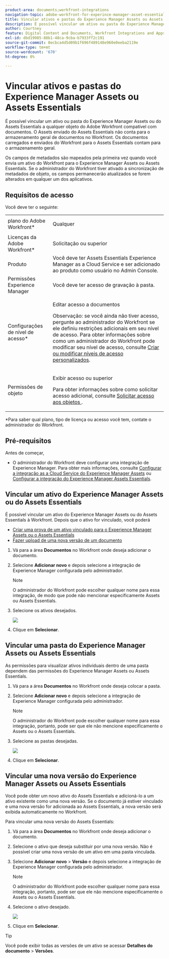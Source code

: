 ```yaml
---
product-area: documents;workfront-integrations
navigation-topic: adobe-workfront-for-experince-manager-asset-essentials
title: Vincular ativos e pastas do Experience Manager Assets ou Assets Essentials
description: É possível vincular um ativo ou pasta do Experience Manager Assets ou do Assets Essentials a qualquer objeto do Adobe Workfront compatível com documentos. O Assets enviado do Assets Essentials não conta para o armazenamento geral de documentos no Workfront. Os documentos carregados e enviados do Workfront para o Assets Essentials contam para o armazenamento geral.
author: Courtney
feature: Digital Content and Documents, Workfront Integrations and Apps
exl-id: dbd19985-88b1-48ca-9cba-b7933ff2c191
source-git-commit: 8ecbca4d5d09b1f696f489148e960e0eeba2119e
workflow-type: tm+mt
source-wordcount: '670'
ht-degree: 0%

---
```


# Vincular ativos e pastas do Experience Manager Assets ou Assets Essentials

É possível vincular um ativo ou pasta do Experience Manager Assets ou do Assets Essentials a qualquer objeto do Adobe Workfront compatível com documentos. O Assets enviado do Assets Essentials não conta para o armazenamento geral de documentos no Workfront. Os documentos carregados e enviados do Workfront para o Assets Essentials contam para o armazenamento geral.

Os campos de metadados são mapeados pela primeira vez quando você envia um ativo do Workfront para o Experience Manager Assets ou Assets Essentials. Se o administrador do Workfront tiver ativado a sincronização de metadados de objeto, os campos permanecerão atualizados se forem alterados em qualquer um dos aplicativos.

## Requisitos de acesso

Você deve ter o seguinte:

<table style="table-layout:auto"> 
 <col> 
 <col> 
 <tbody> 
  <tr> 
   <td role="rowheader">plano do Adobe Workfront*</td> 
   <td> <p> Qualquer</p> </td> 
  </tr> 
  <tr> 
   <td role="rowheader">Licenças da Adobe Workfront*</td> 
   <td> <p>Solicitação ou superior</p> </td> 
  </tr> 
  <tr> 
   <td role="rowheader">Produto</td> 
   <td>Você deve ter Assets Essentials Experience Manager as a Cloud Service e ser adicionado ao produto como usuário no Admin Console.</td> 
  </tr> 
   <tr> 
    <td role="rowheader">Permissões Experience Manager</td> 
    <td>Você deve ter acesso de gravação à pasta.</td> 
   </tr>
  <tr> 
   <td role="rowheader">Configurações de nível de acesso*</td> 
   <td> <p>Editar acesso a documentos</p> <p>Observação: se você ainda não tiver acesso, pergunte ao administrador do Workfront se ele definiu restrições adicionais em seu nível de acesso. Para obter informações sobre como um administrador do Workfront pode modificar seu nível de acesso, consulte <a href="../../administration-and-setup/add-users/configure-and-grant-access/create-modify-access-levels.md" class="MCXref xref">Criar ou modificar níveis de acesso personalizados</a>.</p> </td> 
  </tr> 
  <tr> 
   <td role="rowheader">Permissões de objeto</td> 
   <td> <p>Exibir acesso ou superior</p> <p>Para obter informações sobre como solicitar acesso adicional, consulte <a href="../../workfront-basics/grant-and-request-access-to-objects/request-access.md" class="MCXref xref">Solicitar acesso aos objetos </a>.</p> </td> 
  </tr> 
 </tbody> 
</table>

&#42;Para saber qual plano, tipo de licença ou acesso você tem, contate o administrador do Workfront.

## Pré-requisitos

Antes de começar,

* O administrador do Workfront deve configurar uma integração de Experience Manager. Para obter mais informações, consulte [Configurar a integração as a Cloud Service do Experience Manager Assets](/help/quicksilver/administration-and-setup/configure-integrations/configure-aacs-integration.md) ou [Configurar a integração do Experience Manager Assets Essentials](/help/quicksilver/documents/adobe-workfront-for-experience-manager-assets-essentials/setup-asset-essentials.md).

## Vincular um ativo do Experience Manager Assets ou do Assets Essentials

É possível vincular um ativo do Experience Manager Assets ou do Assets Essentials à Workfront. Depois que o ativo for vinculado, você poderá

* [Criar uma prova de um ativo vinculado para o Experience Manager Assets ou o Assets Essentials](../../documents/adobe-workfront-for-experience-manager-assets-essentials/proof-linked-asset-aem.md)
* [Fazer upload de uma nova versão de um documento](../../documents/managing-documents/upload-new-document-version.md)

1. Vá para a área **Documentos** no Workfront onde deseja adicionar o documento.
1. Selecione **Adicionar novo** e depois selecione a integração de Experience Manager configurada pelo administrador.

   >[!NOTE]
   >
   >O administrador do Workfront pode escolher qualquer nome para essa integração, de modo que pode não mencionar especificamente Assets ou Assets Essentials.

1. Selecione os ativos desejados.

   ![](assets/select-an-asset.png)

1. Clique em **Selecionar**.

## Vincular uma pasta do Experience Manager Assets ou Assets Essentials

As permissões para visualizar ativos individuais dentro de uma pasta dependem das permissões do Experience Manager Assets ou Assets Essentials.

1. Vá para a área **Documentos** no Workfront onde deseja colocar a pasta.
1. Selecione **Adicionar novo** e depois selecione a integração de Experience Manager configurada pelo administrador.

   >[!NOTE]
   >
   >O administrador do Workfront pode escolher qualquer nome para essa integração, portanto, pode ser que ele não mencione especificamente o Assets ou o Assets Essentials.

1. Selecione as pastas desejadas.

   ![](assets/select-a-folder.png)

1. Clique em **Selecionar**.

## Vincular uma nova versão do Experience Manager Assets ou Assets Essentials

Você pode obter um novo ativo do Assets Essentials e adicioná-lo a um ativo existente como uma nova versão. Se o documento já estiver vinculado e uma nova versão for adicionada ao Assets Essentials, a nova versão será exibida automaticamente no Workfront.

Para vincular uma nova versão do Assets Essentials:

1. Vá para a área **Documentos** no Workfront onde deseja adicionar o documento.
1. Selecione o ativo que deseja substituir por uma nova versão. Não é possível criar uma nova versão de um ativo em uma pasta vinculada.
1. Selecione **Adicionar novo** > **Versão** e depois selecione a integração de Experience Manager configurada pelo administrador.

   >[!NOTE]
   >
   >O administrador do Workfront pode escolher qualquer nome para essa integração, portanto, pode ser que ele não mencione especificamente o Assets ou o Assets Essentials.

1. Selecione o ativo desejado.

   ![](assets/select-an-asset.png)

1. Clique em **Selecionar**.

>[!TIP]
>
>Você pode exibir todas as versões de um ativo se acessar **Detalhes do documento** > **Versões**.
